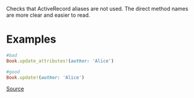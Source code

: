 
Checks that ActiveRecord aliases are not used. The direct method names
are more clear and easier to read.

# Examples

```ruby
#bad
Book.update_attributes!(author: 'Alice')

#good
Book.update!(author: 'Alice')
```

[Source](http://www.rubydoc.info/gems/rubocop/RuboCop/Cop/Rails/ActiveRecordAliases)